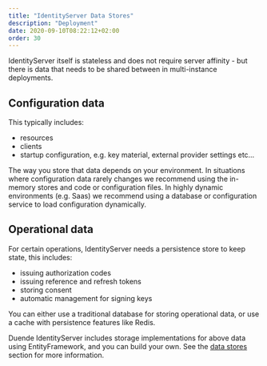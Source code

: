 ```yaml
---
title: "IdentityServer Data Stores"
description: "Deployment"
date: 2020-09-10T08:22:12+02:00
order: 30
---
```


IdentityServer itself is stateless and does not require server affinity - but there is data that needs to be shared between in multi-instance deployments.

## Configuration data
This typically includes:

* resources
* clients
* startup configuration, e.g. key material, external provider settings etc…

The way you store that data depends on your environment. In situations where configuration data rarely changes we recommend using the in-memory stores and code or configuration files. In highly dynamic environments (e.g. Saas) we recommend using a database or configuration service to load configuration dynamically.

## Operational data
For certain operations, IdentityServer needs a persistence store to keep state, this includes:

* issuing authorization codes
* issuing reference and refresh tokens
* storing consent
* automatic management for signing keys

You can either use a traditional database for storing operational data, or use a cache with persistence features like Redis.

Duende IdentityServer includes storage implementations for above data using EntityFramework, and you can build your own. See the [data stores](/identityserver/v6/data) section for more information.